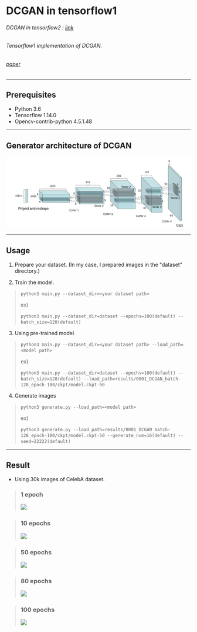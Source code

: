 # DCGAN in tensorflow1
###### DCGAN in tensorflow2 : [link](https://github.com/Hwa-Jong/DCGAN-in-tf2)
###### Tensorflow1 implementation of DCGAN.
###### [paper](https://arxiv.org/pdf/1511.06434.pdf)
----------------
## Prerequisites
- Python 3.6
- Tensorflow 1.14.0
- Opencv-contrib-python 4.5.1.48

----------------
## Generator architecture of DCGAN

![](https://github.com/Hwa-Jong/DCGAN/blob/main/img/Generator(DCGAN).png)

----------------
## Usage

1. Prepare your dataset. (In my case, I prepared images in the "dataset" directory.)

2. Train the model.
> ```
> python3 main.py --dataset_dir=<your dataset path>
> ```
> ex)
> ```
> python3 main.py --dataset_dir=dataset --epochs=100(default) --batch_size=128(default)
> ```
3. Using pre-trained model
> ```
> python3 main.py --dataset_dir=<your dataset path> --load_path=<model path>
> ```
> ex)
> ```
> python3 main.py --dataset_dir=dataset --epochs=100(default) --batch_size=128(default) --load_path=results/0001_DCGAN_batch-128_epoch-100/ckpt/model.ckpt-50
> ```
4. Generate images
> ```
> python3 generate.py --load_path=<model path>
> ```
> ex)
> ```
> python3 generate.py --load_path=results/0001_DCGAN_batch-128_epoch-100/ckpt/model.ckpt-50 --generate_num=16(default) --seed=22222(default)
> ```

----------------
## Result 
* Using 30k images of CelebA dataset.
> ### 1 epoch
> ![](https://github.com/Hwa-Jong/DCGAN-in-tf1/blob/main/img/fake%2000001epoc.png)

> ### 10 epochs
> ![](https://github.com/Hwa-Jong/DCGAN-in-tf1/blob/main/img/fake%2000010epoc.png)

> ### 50 epochs
> ![](https://github.com/Hwa-Jong/DCGAN-in-tf1/blob/main/img/fake%2000050epoc.png)

> ### 80 epochs
> ![](https://github.com/Hwa-Jong/DCGAN-in-tf1/blob/main/img/fake%2000080epoc.png)

> ### 100 epochs
> ![](https://github.com/Hwa-Jong/DCGAN-in-tf1/blob/main/img/fake%2000100epoc.png)

